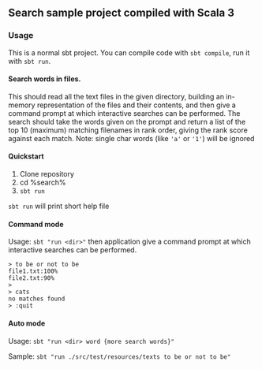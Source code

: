 ## Search sample project compiled with Scala 3

### Usage

This is a normal sbt project. You can compile code with `sbt compile`, run it with `sbt run`.

#### Search words in files.

This should read all the text files in the given directory, building an in-memory representation of the files
and their contents, and then give a command prompt at which interactive searches can be performed.
The search should take the words given on the prompt and return a list of the top 10 (maximum)
matching filenames in rank order, giving the rank score against each match.
Note: single char words (like `'a'` or `'1'`) will be ignored

#### Quickstart

1. Clone repository
2. cd %search%
3. `sbt run`

`sbt run` will print short help file

#### Command mode

Usage: `sbt "run <dir>"`
then application give a command prompt at which interactive searches can be performed.

```
> to be or not to be
file1.txt:100%
file2.txt:90%
>
> cats
no matches found
> :quit
```

#### Auto mode

Usage: `sbt "run <dir> word {more search words}"`

Sample: `sbt "run ./src/test/resources/texts to be or not to be"`
